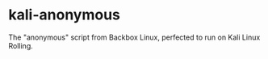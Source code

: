 # kali-anonymous
The "anonymous" script from Backbox Linux, perfected to run on Kali Linux Rolling.
